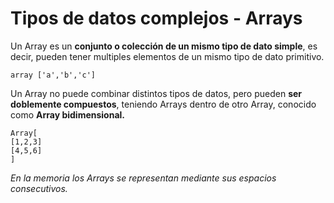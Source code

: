 # Tipos de datos complejos - Arrays

Un Array es un **conjunto o colección de un mismo tipo de dato simple**, es decir, pueden tener multiples elementos de un mismo tipo de dato primitivo.

    array ['a','b','c']
    
Un Array no puede combinar distintos tipos de datos, pero pueden **ser doblemente compuestos**, teniendo Arrays dentro de otro Array, conocido como **Array bidimensional.**

    Array[
    [1,2,3]
    [4,5,6]
    ]
    
*En la memoria los Arrays se representan mediante sus espacios consecutivos.*
